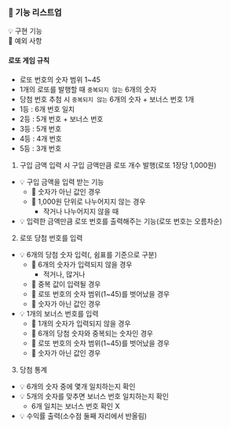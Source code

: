### 📌 기능 리스트업
💡 구현 기능 <br> 🚫 예외 사항

#### 로또 게임 규칙
- 로또 번호의 숫자 범위 1~45
- 1개의 로또를 발행할 때 ```중복되지 않는``` 6개의 숫자
- 당첨 번호 추첨 시 ```중복되지 않는``` 6개의 숫자 + 보너스 번호 1개
- 1등 : 6개 번호 일치
- 2등 : 5개 번호 + 보너스 번호
- 3등 : 5개 번호
- 4등 : 4개 번호
- 5등 : 3개 번호

1. 구입 금액 입력 시 구입 금액만큼 로또 개수 발행(로또 1장당 1,000원)
- 💡 구입 금액을 입력 받는 기능
  - 🚫 숫자가 아닌 값인 경우
  - 🚫 1,000원 단위로 나누어지지 않는 경우
    - 작거나 나누어지지 않을 때
- 💡 입력한 금액만큼 로또 번호를 출력해주는 기능(로또 번호는 오름차순)

2. 로또 당첨 번호를 입력
- 💡 6개의 당첨 숫자 입력(, 쉼표를 기준으로 구분)
  - 🚫 6개의 숫자가 입력되지 않을 경우
    - 적거나, 많거나
  - 🚫 중복 값이 입력될 경우
  - 🚫 로또 번호의 숫자 범위(1~45)를 벗어났을 경우
  - 🚫 숫자가 아닌 값인 경우
- 💡 1개의 보너스 번호를 입력
  - 🚫 1개의 숫자가 입력되지 않을 경우
  - 🚫 6개의 당첨 숫자와 중복되는 숫자인 경우
  - 🚫 로또 번호의 숫자 범위(1~45)를 벗어났을 경우
  - 🚫 숫자가 아닌 값인 경우

3. 당첨 통계
- 💡 6개의 숫자 중에 몇개 일치하는지 확인
- 💡 5개의 숫자를 맞추면 보너스 번호 일치하는지 확인
  - 6개 일치는 보너스 번호 확인 X
- 💡 수익률 출력(소수점 둘째 자리에서 반올림)